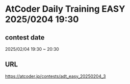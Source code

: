 # AtCoder Daily Training EASY 2025/0204 19:30

## contest date 
2025/02/04 19:30 ~ 20:30

## URL
https://atcoder.jp/contests/adt_easy_20250204_3
